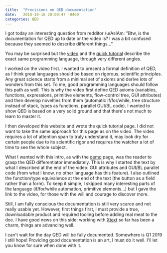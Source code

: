 ```yaml
---
title:  "Precisions on QED documentation"
date:   2018-10-16 20:00:47 -0400
categories: QED
---
```

I got today an interesting question from redditor /u/AsIAm: "Btw, is the documentation for QED up to date or the video is? I was a bit confused because they seemed to describe different things..."

You may be surprised but the [video](https://www.youtube.com/watch?v=a2OhmxXQbwo) and the [quick tutorial](/qedintro) describe the exact same programming language, through very different angles.

I worked on the video first. I wanted to present a formal definition of QED, as I think great languages should be based on rigorous, scientific principles. Any great science starts from a minimal set of axioms and derive lots of wonders from this set. To me, good programming languages should follow this path as well. This is why the video first define QED axioms (variables, functions, expressions, primitive elements, flow-control tree, GUI attributes) and then develop novelties from them (automatic if/for/while, tree structure instead of stack, types as functions, parallel GUI/BL code). I wanted to show QED is based on a very solid ground and that there's not much to learn to master it.

I then developed this website and wrote the quick tutorial page. I did not want to take the same approach for this page as on the video. The video requires a lot of attention span to truly understand it, may look dry for certain people due to its scientific rigor and requires the watcher a lot of time to see the whole subject.

What I wanted with this intro, as with the [demo](/demos) page, was the reader to grasp the QED differentiator immediately. This is why I started the text by what I described at the end of the video: GUI attributes and GUI/BL parallel code (from what I know, no other language has this feature). I also outlined the function/type equivalence at the end of the text (the button as a field rather than a form). To keep it simple, I skipped many interesting parts of the language (if/for/while automation, primitive elements...) but I gave the link to the video, for those with the will and courage to discover more.

Still, I am fully conscious the documentation is still very scarce and not really usable yet. However, first things first, I must provide a true, downloadable product and required tooling before adding real meat to the doc. I have good news on this side: working with [Xtext](https://www.eclipse.org/Xtext/) so far has been a charm, things are advancing well.

I can't wait for the day QED will be fully documented. Somewhere is Q1 2019 I still hope! Providing good documentation is an art, I must do it well. I'll let you know for sure when done with it.
